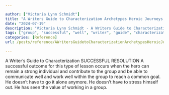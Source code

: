 ```yaml
---

author: ["Victoria Lynn Schmidt"]
title: "A Writers Guide to Characterization Archetypes Heroic Journeys and Other Elements of Dynamic Character Development - part0022_split_005.html"
date: "2024-07-19"
description: "Victoria Lynn Schmidt - A Writers Guide to Characterization Archetypes Heroic Journeys and Other Elements of Dynamic Character Development"
tags: ["group", "successful", "well", "writer", "guide", "characterization", "resolution", "outcome", "type", "lesson", "occurs", "hero", "remain", "strong", "individual", "contribute", "able", "communicate", "work", "within", "reach", "common", "goal", "go", "alone"]
categories: [Reference]
url: /posts/reference/AWritersGuidetoCharacterizationArchetypesHeroicJourneysandOtherElementsofDynamicCharacterDevelopment-part0022split005html

---
```



A Writer’s Guide to Characterization
SUCCESSFUL RESOLUTION
A successful outcome for this type of lesson occurs when the hero can remain a strong individual and contribute to the group and be able to communicate well and work well within the group to reach a common goal. He doesn’t have to go it alone anymore. He doesn’t have to stress himself out. He has seen the value of working in a group.
